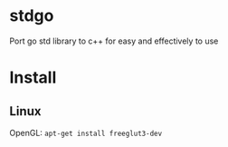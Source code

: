 # stdgo
Port go std library to c++ for easy and effectively to use

# Install 
## Linux  
OpenGL: `apt-get install freeglut3-dev`   
